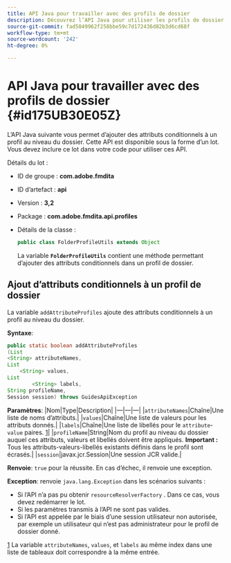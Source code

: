 ```yaml
---
title: API Java pour travailler avec des profils de dossier
description: Découvrez l’API Java pour utiliser les profils de dossier
source-git-commit: fad5049962f258bbe59c7d172436d82b3d6cd68f
workflow-type: tm+mt
source-wordcount: '242'
ht-degree: 0%

---
```



# API Java pour travailler avec des profils de dossier {#id175UB30E05Z}

L’API Java suivante vous permet d’ajouter des attributs conditionnels à un profil au niveau du dossier. Cette API est disponible sous la forme d’un lot. Vous devez inclure ce lot dans votre code pour utiliser ces API.

Détails du lot :

- ID de groupe : **com.adobe.fmdita**

- ID d’artefact : **api**

- Version : **3,2**

- Package : **com.adobe.fmdita.api.profiles**

- Détails de la classe :

  ```JAVA
  public class FolderProfileUtils extends Object
  ```

  La variable **`FolderProfileUtils`** contient une méthode permettant d’ajouter des attributs conditionnels dans un profil de dossier.


## Ajout d’attributs conditionnels à un profil de dossier

La variable ``addAttributeProfiles`` ajoute des attributs conditionnels à un profil au niveau du dossier.

**Syntaxe**:

```JAVA
public static boolean addAttributeProfiles
(List
<String> attributeNames, 
List
    <String> values, 
List
        <String> labels,
String profileName, 
Session session) throws GuidesApiException
```

**Paramètres**: |Nom|Type|Description| |—|—|—| |``attributeNames``|Chaîne|Une liste de noms d’attributs.| |``values``|Chaîne|Une liste de valeurs pour les attributs donnés.| |`labels`|Chaîne|Une liste de libellés pour le `attribute`- `value` paires. [1](#fntarg_1)| |`profileName`|String|Nom du profil au niveau du dossier auquel ces attributs, valeurs et libellés doivent être appliqués. **Important :** Tous les attributs-valeurs-libellés existants définis dans le profil sont écrasés.| |`session`|javax.jcr.Session|Une session JCR valide.|

**Renvoie**:
`true` pour la réussite. En cas d’échec, il renvoie une exception.

**Exception**: renvoie ``java.lang.Exception`` dans les scénarios suivants :

- Si l’API n’a pas pu obtenir `resourceResolverFactory` . Dans ce cas, vous devez redémarrer le lot.
- Si les paramètres transmis à l’API ne sont pas valides.
- Si l’API est appelée par le biais d’une session utilisateur non autorisée, par exemple un utilisateur qui n’est pas administrateur pour le profil de dossier donné.

[1](#fnsrc_1) La variable `attributeNames`, `values`, et `labels` au même index dans une liste de tableaux doit correspondre à la même entrée.

